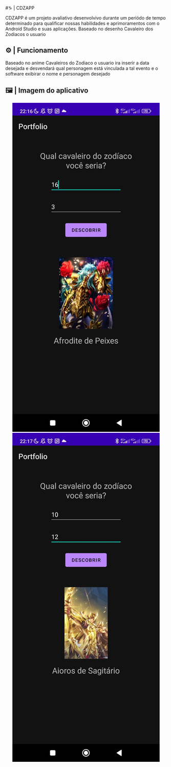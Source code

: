 #♑ | CDZAPP

CDZAPP é um projeto avaliativo desenvolvivo durante um periódo de tempo determinado para qualificar nossas habilidades e aprimoramentos com o Android Studio e suas aplicações. Baseado no desenho Cavaleiro dos Zodiacos o usuario 

## ⚙️ | Funcionamento

 Baseado no anime Cavaleiros do Zodiaco o usuario ira inserir a data desejada e desvendará qual personagem está vinculada a tal evento e o software exibirar o nome e personagem desejado 

## 🖼️ | Imagem do aplicativo
<div align="center">
<img src="./readmeImage/teste1.jpg">
<img src="./readmeImage/teste2.jpg">
  </div>
